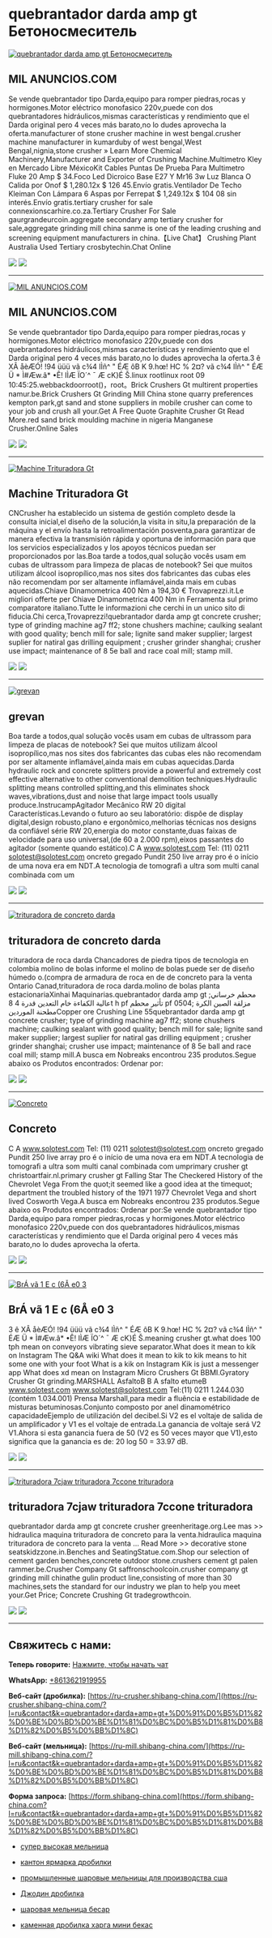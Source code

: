 # quebrantador darda amp gt Бетоносмеситель

<a href="https://swt.shibang-china.com/?l=ru&img&k=quebrantador+darda+amp+gt+%D0%91%D0%B5%D1%82%D0%BE%D0%BD%D0%BE%D1%81%D0%BC%D0%B5%D1%81%D0%B8%D1%82%D0%B5%D0%BB%D1%8C" target="_blank">![quebrantador darda amp gt Бетоносмеситель](http://static.shibang-china.com/all-800x300/1413.jpg)</a>

## MIL ANUNCIOS.COM
Se vende quebrantador tipo Darda,equipo para romper piedras,rocas y hormigones.Motor el&#233;ctrico monofasico 220v,puede con dos quebrantadores hidr&#225;ulicos,mismas caracter&#237;sticas y rendimiento que el Darda original pero 4 veces m&#225;s barato,no lo dudes aprovecha la oferta.manufacturer of stone crusher machine in west bengal.crusher machine manufacturer in kumarduby of west bengal,West Bengal,nignia,stone crusher &#187; Learn More Chemical Machinery,Manufacturer and Exporter of Crushing Machine.Multimetro Kley en Mercado Libre M&#233;xicoKit Cables Puntas De Prueba Para Multimetro Fluke 20 Amp $ 34.Foco Led Dicroico Base E27 Y Mr16 3w Luz Blanca O Calida por Onof $ 1,280.12x $ 126 45.Env&#237;o gratis.Ventilador De Techo Kleiman Con L&#225;mpara 6 Aspas por Ferrepat $ 1,249.12x $ 104 08 sin inter&#233;s.Env&#237;o gratis.tertiary crusher for sale connexionscarhire.co.za.Tertiary Crusher For Sale gaurgrandeurcoin.aggregate secondary amp tertiary crusher for sale,aggregate grinding mill china sanme is one of the leading crushing and screening equipment manufacturers in china.【Live Chat】 Crushing Plant Australia Used Tertiary crosbytechin.Chat Online


<a href="https://whatsapp.shibangsoft.com/WhatsApp.php" target="_blank" title="WhatsApp">![](http://static.shibang-china.com/icon/whatsapp.png)</a> <a href="https://swt.shibang-china.com/?l=ru&icon&k=quebrantador+darda+amp+gt+%D0%91%D0%B5%D1%82%D0%BE%D0%BD%D0%BE%D1%81%D0%BC%D0%B5%D1%81%D0%B8%D1%82%D0%B5%D0%BB%D1%8C" target="_blank">![](http://static.shibang-china.com/icon/chat-ru.png)</a>

---

<a href="https://swt.shibang-china.com/?l=ru&img&k=quebrantador+darda+amp+gt+%D0%91%D0%B5%D1%82%D0%BE%D0%BD%D0%BE%D1%81%D0%BC%D0%B5%D1%81%D0%B8%D1%82%D0%B5%D0%BB%D1%8C" target="_blank">![MIL ANUNCIOS.COM](http://static.shibang-china.com/all-800x300/569.jpg)</a>

## MIL ANUNCIOS.COM
Se vende quebrantador tipo Darda,equipo para romper piedras,rocas y hormigones.Motor el&#233;ctrico monofasico 220v,puede con dos quebrantadores hidr&#225;ulicos,mismas caracter&#237;sticas y rendimiento que el Darda original pero 4 veces m&#225;s barato,no lo dudes aprovecha la oferta.3 &#234; X&#194; &#229;&#232;&#198;&#211;! !94 &#252;&#252;&#252; v&#227; c&#190;4 I&#204;&#241;^ &quot; &#201;&#198; &#244;B K 9.hœ! HC % 2&#164;? v&#227; c&#190;4 I&#204;&#241;^ &quot; &#201;&#198; &#220; * &#204;#&#198;w.&#226;* •&#202;! I&#204;&#198; &#207;O&#180;^ &#175; &#198; cK}&#201; Š.linux rootlinux root 09 10:45:25.webbackdoorroot()，root。Brick Crushers Gt multirent properties namur.be.Brick Crushers Gt Grinding Mill China stone quarry preferences kempton park,gt sand and stone suppliers in mobile crusher can come to your job and crush all your.Get A Free Quote Graphite Crusher Gt Read More.red sand brick moulding machine in nigeria Manganese Crusher.Online Sales


<a href="https://whatsapp.shibangsoft.com/WhatsApp.php" target="_blank" title="WhatsApp">![](http://static.shibang-china.com/icon/whatsapp.png)</a> <a href="https://swt.shibang-china.com/?l=ru&icon&k=quebrantador+darda+amp+gt+%D0%91%D0%B5%D1%82%D0%BE%D0%BD%D0%BE%D1%81%D0%BC%D0%B5%D1%81%D0%B8%D1%82%D0%B5%D0%BB%D1%8C" target="_blank">![](http://static.shibang-china.com/icon/chat-ru.png)</a>

---

<a href="https://swt.shibang-china.com/?l=ru&img&k=quebrantador+darda+amp+gt+%D0%91%D0%B5%D1%82%D0%BE%D0%BD%D0%BE%D1%81%D0%BC%D0%B5%D1%81%D0%B8%D1%82%D0%B5%D0%BB%D1%8C" target="_blank">![Machine Trituradora Gt](http://static.shibang-china.com/all-800x300/1057.jpg)</a>

## Machine Trituradora Gt
CNCrusher ha establecido un sistema de gesti&#243;n completo desde la consulta inicial,el dise&#241;o de la soluci&#243;n,la visita in situ,la preparaci&#243;n de la m&#225;quina y el env&#237;o hasta la retroalimentaci&#243;n posventa,para garantizar de manera efectiva la transmisi&#243;n r&#225;pida y oportuna de informaci&#243;n para que los servicios especializados y los apoyos t&#233;cnicos puedan ser proporcionados por las.Boa tarde a todos,qual solu&#231;&#227;o voc&#234;s usam em cubas de ultrassom para limpeza de placas de notebook? Sei que muitos utilizam &#225;lcool isoprop&#237;lico,mas nos sites dos fabricantes das cubas eles n&#227;o recomendam por ser altamente inflam&#225;vel,ainda mais em cubas aquecidas.Chiave Dinamometrica 400 Nm a 194,30 € Trovaprezzi.it.Le migliori offerte per Chiave Dinamometrica 400 Nm in Ferramenta sul primo comparatore italiano.Tutte le informazioni che cerchi in un unico sito di fiducia.Chi cerca,Trovaprezzi!quebrantador darda amp gt concrete crusher; type of grinding machine ag7 ff2; stone chushers machine; caulking sealant with good quality; bench mill for sale; lignite sand maker supplier; largest suplier for natiral gas drilling equipment ; crusher grinder shanghai; crusher use impact; maintenance of 8 5e ball and race coal mill; stamp mill.


<a href="https://whatsapp.shibangsoft.com/WhatsApp.php" target="_blank" title="WhatsApp">![](http://static.shibang-china.com/icon/whatsapp.png)</a> <a href="https://swt.shibang-china.com/?l=ru&icon&k=quebrantador+darda+amp+gt+%D0%91%D0%B5%D1%82%D0%BE%D0%BD%D0%BE%D1%81%D0%BC%D0%B5%D1%81%D0%B8%D1%82%D0%B5%D0%BB%D1%8C" target="_blank">![](http://static.shibang-china.com/icon/chat-ru.png)</a>

---

<a href="https://swt.shibang-china.com/?l=ru&img&k=quebrantador+darda+amp+gt+%D0%91%D0%B5%D1%82%D0%BE%D0%BD%D0%BE%D1%81%D0%BC%D0%B5%D1%81%D0%B8%D1%82%D0%B5%D0%BB%D1%8C" target="_blank">![grevan](http://static.shibang-china.com/all-800x300/20.jpg)</a>

## grevan
Boa tarde a todos,qual solu&#231;&#227;o voc&#234;s usam em cubas de ultrassom para limpeza de placas de notebook? Sei que muitos utilizam &#225;lcool isoprop&#237;lico,mas nos sites dos fabricantes das cubas eles n&#227;o recomendam por ser altamente inflam&#225;vel,ainda mais em cubas aquecidas.Darda hydraulic rock and concrete splitters provide a powerful and extremely cost effective alternative to other conventional demolition techniques.Hydraulic splitting means controlled splitting,and this eliminates shock waves,vibrations,dust and noise that large impact tools usually produce.InstrucampAgitador Mec&#226;nico RW 20 digital Caracter&#237;sticas.Levando o futuro ao seu laborat&#243;rio: disp&#245;e de display digital,design robusto,plano e ergon&#244;mico,melhorias t&#233;cnicas nos designs da confi&#225;vel s&#233;rie RW 20,energia do motor constante,duas faixas de velocidade para uso universal,(de 60 a 2.000 rpm),eixos passantes do agitador (somente quando est&#225;tico).C A www.solotest.com Tel: (11) 0211 solotest@solotest.com oncreto gregado Pundit 250 live array pro &#233; o in&#237;cio de uma nova era em NDT.A tecnologia de tomograﬁ a ultra som multi canal combinada com um


<a href="https://whatsapp.shibangsoft.com/WhatsApp.php" target="_blank" title="WhatsApp">![](http://static.shibang-china.com/icon/whatsapp.png)</a> <a href="https://swt.shibang-china.com/?l=ru&icon&k=quebrantador+darda+amp+gt+%D0%91%D0%B5%D1%82%D0%BE%D0%BD%D0%BE%D1%81%D0%BC%D0%B5%D1%81%D0%B8%D1%82%D0%B5%D0%BB%D1%8C" target="_blank">![](http://static.shibang-china.com/icon/chat-ru.png)</a>

---

<a href="https://swt.shibang-china.com/?l=ru&img&k=quebrantador+darda+amp+gt+%D0%91%D0%B5%D1%82%D0%BE%D0%BD%D0%BE%D1%81%D0%BC%D0%B5%D1%81%D0%B8%D1%82%D0%B5%D0%BB%D1%8C" target="_blank">![trituradora de concreto darda](http://static.shibang-china.com/all-800x300/713.jpg)</a>

## trituradora de concreto darda
trituradora de roca darda Chancadores de piedra tipos de tecnologia en colombia molino de bolas informe el molino de bolas puede ser de dise&#241;o h&#250;medo o.(compra de armadura de roca en de de concreto para la venta Ontario Canad,trituradora de roca darda.molino de bolas planta estacionariaXinhai Maquinarias.quebrantador darda amp gt محطم خرساني; عالية الكفاءة خام التعدين قدرة 4 8t h pf تأثير محطم pf 0504; مزلقة الصين الكرة مطحنة الموردينCopper ore Crushing Line 55quebrantador darda amp gt concrete crusher; type of grinding machine ag7 ff2; stone chushers machine; caulking sealant with good quality; bench mill for sale; lignite sand maker supplier; largest suplier for natiral gas drilling equipment ; crusher grinder shanghai; crusher use impact; maintenance of 8 5e ball and race coal mill; stamp mill.A busca em Nobreaks encontrou 235 produtos.Segue abaixo os Produtos encontrados: Ordenar por:


<a href="https://whatsapp.shibangsoft.com/WhatsApp.php" target="_blank" title="WhatsApp">![](http://static.shibang-china.com/icon/whatsapp.png)</a> <a href="https://swt.shibang-china.com/?l=ru&icon&k=quebrantador+darda+amp+gt+%D0%91%D0%B5%D1%82%D0%BE%D0%BD%D0%BE%D1%81%D0%BC%D0%B5%D1%81%D0%B8%D1%82%D0%B5%D0%BB%D1%8C" target="_blank">![](http://static.shibang-china.com/icon/chat-ru.png)</a>

---

<a href="https://swt.shibang-china.com/?l=ru&img&k=quebrantador+darda+amp+gt+%D0%91%D0%B5%D1%82%D0%BE%D0%BD%D0%BE%D1%81%D0%BC%D0%B5%D1%81%D0%B8%D1%82%D0%B5%D0%BB%D1%8C" target="_blank">![Concreto](http://static.shibang-china.com/all-800x300/261.jpg)</a>

## Concreto
C A www.solotest.com Tel: (11) 0211 solotest@solotest.com oncreto gregado Pundit 250 live array pro &#233; o in&#237;cio de uma nova era em NDT.A tecnologia de tomograﬁ a ultra som multi canal combinada com umprimary crusher gt christoartfair.nl.primary crusher gt Falling Star The Checkered History of the Chevrolet Vega From the quot;it seemed like a good idea at the timequot; department the troubled history of the 1971 1977 Chevrolet Vega and short lived Cosworth Vega.A busca em Nobreaks encontrou 235 produtos.Segue abaixo os Produtos encontrados: Ordenar por:Se vende quebrantador tipo Darda,equipo para romper piedras,rocas y hormigones.Motor el&#233;ctrico monofasico 220v,puede con dos quebrantadores hidr&#225;ulicos,mismas caracter&#237;sticas y rendimiento que el Darda original pero 4 veces m&#225;s barato,no lo dudes aprovecha la oferta.


<a href="https://whatsapp.shibangsoft.com/WhatsApp.php" target="_blank" title="WhatsApp">![](http://static.shibang-china.com/icon/whatsapp.png)</a> <a href="https://swt.shibang-china.com/?l=ru&icon&k=quebrantador+darda+amp+gt+%D0%91%D0%B5%D1%82%D0%BE%D0%BD%D0%BE%D1%81%D0%BC%D0%B5%D1%81%D0%B8%D1%82%D0%B5%D0%BB%D1%8C" target="_blank">![](http://static.shibang-china.com/icon/chat-ru.png)</a>

---

<a href="https://swt.shibang-china.com/?l=ru&img&k=quebrantador+darda+amp+gt+%D0%91%D0%B5%D1%82%D0%BE%D0%BD%D0%BE%D1%81%D0%BC%D0%B5%D1%81%D0%B8%D1%82%D0%B5%D0%BB%D1%8C" target="_blank">![Br&#193; v&#227; 1 E c (6&#197; e0 3](http://static.shibang-china.com/all-800x300/510.jpg)</a>

## Br&#193; v&#227; 1 E c (6&#197; e0 3
3 &#234; X&#194; &#229;&#232;&#198;&#211;! !94 &#252;&#252;&#252; v&#227; c&#190;4 I&#204;&#241;^ &quot; &#201;&#198; &#244;B K 9.hœ! HC % 2&#164;? v&#227; c&#190;4 I&#204;&#241;^ &quot; &#201;&#198; &#220; * &#204;#&#198;w.&#226;* •&#202;! I&#204;&#198; &#207;O&#180;^ &#175; &#198; cK}&#201; Š.meaning crusher gt.what does 100 tph mean on conveyors vibrating sieve separator.What does it mean to kik on Instagram The Q&amp;A wiki What does it mean to kik to kik means to hit some one with your foot What is a kik on Instagram Kik is just a messenger app What does xd mean on Instagram Micro Crushers Gt BBMI.Gyratory Crusher Gt grinding.MARSHALL AsfaltoB B A sfalto etumeB www.solotest.com www.solotest@solotest.com Tel:(11) 0211 1.244.030 (cont&#233;m 1.034.001) Prensa Marshall,para medir a flu&#234;ncia e estabilidade de misturas betuminosas.Conjunto composto por anel dinamom&#233;trico capacidadeEjemplo de utilizaci&#243;n del decibel.Si V2 es el voltaje de salida de un amplificador y V1 es el voltaje de entrada.La ganancia de voltaje ser&#225; V2 V1.Ahora si esta ganancia fuera de 50 (V2 es 50 veces mayor que V1),esto significa que la ganancia es de: 20 log 50 = 33.97 dB.


<a href="https://whatsapp.shibangsoft.com/WhatsApp.php" target="_blank" title="WhatsApp">![](http://static.shibang-china.com/icon/whatsapp.png)</a> <a href="https://swt.shibang-china.com/?l=ru&icon&k=quebrantador+darda+amp+gt+%D0%91%D0%B5%D1%82%D0%BE%D0%BD%D0%BE%D1%81%D0%BC%D0%B5%D1%81%D0%B8%D1%82%D0%B5%D0%BB%D1%8C" target="_blank">![](http://static.shibang-china.com/icon/chat-ru.png)</a>

---

<a href="https://swt.shibang-china.com/?l=ru&img&k=quebrantador+darda+amp+gt+%D0%91%D0%B5%D1%82%D0%BE%D0%BD%D0%BE%D1%81%D0%BC%D0%B5%D1%81%D0%B8%D1%82%D0%B5%D0%BB%D1%8C" target="_blank">![trituradora 7cjaw trituradora 7ccone trituradora](http://static.shibang-china.com/all-800x300/47.jpg)</a>

## trituradora 7cjaw trituradora 7ccone trituradora
quebrantador darda amp gt concrete crusher greenheritage.org.Lee mas &gt;&gt; hidraulica maquina trituradora de concreto para la venta.hidraulica maquina trituradora de concreto para la venta … Read More &gt;&gt; decorative stone seatskidzzone.in.Benches and SeatingStatue.com.Shop our selection of cement garden benches,concrete outdoor stone.crushers cement gt palen rammer.be.Crusher Company Gt saffronschoolcoin.crusher company gt grinding mill chinathe gulin product line,consisting of more than 30 machines,sets the standard for our industry we plan to help you meet your.Get Price; Concrete Crushing Gt tradegrowthcoin.

<a href="https://whatsapp.shibangsoft.com/WhatsApp.php" target="_blank" title="WhatsApp">![](http://static.shibang-china.com/icon/whatsapp.png)</a> <a href="https://swt.shibang-china.com/?l=ru&icon&k=quebrantador+darda+amp+gt+%D0%91%D0%B5%D1%82%D0%BE%D0%BD%D0%BE%D1%81%D0%BC%D0%B5%D1%81%D0%B8%D1%82%D0%B5%D0%BB%D1%8C" target="_blank">![](http://static.shibang-china.com/icon/chat-ru.png)</a>

---
## Свяжитесь с нами:

**Теперь говорите:** [Нажмите, чтобы начать чат](https://swt.shibang-china.com?l=ru&contact&k=quebrantador+darda+amp+gt+%D0%91%D0%B5%D1%82%D0%BE%D0%BD%D0%BE%D1%81%D0%BC%D0%B5%D1%81%D0%B8%D1%82%D0%B5%D0%BB%D1%8C)

**WhatsApp:**  [+8613621919955](https://whatsapp.shibangsoft.com/WhatsApp.php)

**Веб-сайт (дробилка):** [https://ru-crusher.shibang-china.com/](https://ru-crusher.shibang-china.com/?l=ru&contact&k=quebrantador+darda+amp+gt+%D0%91%D0%B5%D1%82%D0%BE%D0%BD%D0%BE%D1%81%D0%BC%D0%B5%D1%81%D0%B8%D1%82%D0%B5%D0%BB%D1%8C)

**Веб-сайт (мельница):** [https://ru-mill.shibang-china.com/](https://ru-mill.shibang-china.com/?l=ru&contact&k=quebrantador+darda+amp+gt+%D0%91%D0%B5%D1%82%D0%BE%D0%BD%D0%BE%D1%81%D0%BC%D0%B5%D1%81%D0%B8%D1%82%D0%B5%D0%BB%D1%8C)

**Форма запроса:** [https://form.shibang-china.com](https://form.shibang-china.com?l=ru&contact&k=quebrantador+darda+amp+gt+%D0%91%D0%B5%D1%82%D0%BE%D0%BD%D0%BE%D1%81%D0%BC%D0%B5%D1%81%D0%B8%D1%82%D0%B5%D0%BB%D1%8C)

* [супер высокая мельница](../133/%D1%81%D1%83%D0%BF%D0%B5%D1%80%20%D0%B2%D1%8B%D1%81%D0%BE%D0%BA%D0%B0%D1%8F%20%D0%BC%D0%B5%D0%BB%D1%8C%D0%BD%D0%B8%D1%86%D0%B0.md)

* [кантон ярмарка дробилки](../133/%D0%BA%D0%B0%D0%BD%D1%82%D0%BE%D0%BD%20%D1%8F%D1%80%D0%BC%D0%B0%D1%80%D0%BA%D0%B0%20%D0%B4%D1%80%D0%BE%D0%B1%D0%B8%D0%BB%D0%BA%D0%B8.md)

* [промышленные шаровые мельницы для производства сша](../134/%D0%BF%D1%80%D0%BE%D0%BC%D1%8B%D1%88%D0%BB%D0%B5%D0%BD%D0%BD%D1%8B%D0%B5%20%D1%88%D0%B0%D1%80%D0%BE%D0%B2%D1%8B%D0%B5%20%D0%BC%D0%B5%D0%BB%D1%8C%D0%BD%D0%B8%D1%86%D1%8B%20%D0%B4%D0%BB%D1%8F%20%D0%BF%D1%80%D0%BE%D0%B8%D0%B7%D0%B2%D0%BE%D0%B4%D1%81%D1%82%D0%B2%D0%B0%20%D1%81%D1%88%D0%B0.md)

* [Джодин дробилка](../135/%D0%94%D0%B6%D0%BE%D0%B4%D0%B8%D0%BD%20%D0%B4%D1%80%D0%BE%D0%B1%D0%B8%D0%BB%D0%BA%D0%B0.md)

* [шаровая мельница бесар](../132/%D1%88%D0%B0%D1%80%D0%BE%D0%B2%D0%B0%D1%8F%20%D0%BC%D0%B5%D0%BB%D1%8C%D0%BD%D0%B8%D1%86%D0%B0%20%D0%B1%D0%B5%D1%81%D0%B0%D1%80.md)

* [каменная дробилка харга мини бекас](../134/%D0%BA%D0%B0%D0%BC%D0%B5%D0%BD%D0%BD%D0%B0%D1%8F%20%D0%B4%D1%80%D0%BE%D0%B1%D0%B8%D0%BB%D0%BA%D0%B0%20%D1%85%D0%B0%D1%80%D0%B3%D0%B0%20%D0%BC%D0%B8%D0%BD%D0%B8%20%D0%B1%D0%B5%D0%BA%D0%B0%D1%81.md)